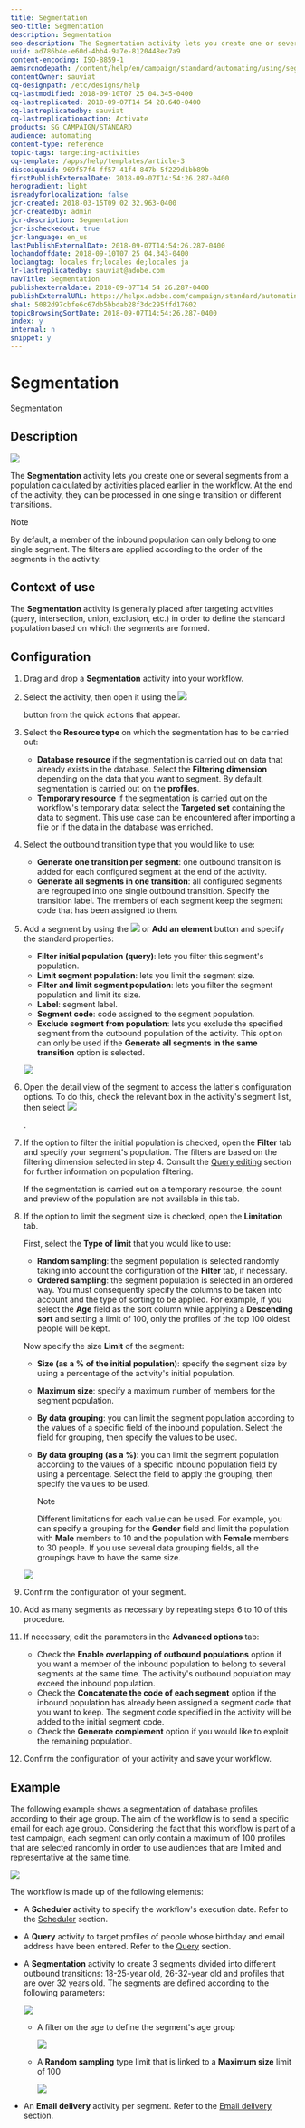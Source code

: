```yaml
---
title: Segmentation
seo-title: Segmentation
description: Segmentation
seo-description: The Segmentation activity lets you create one or several segments from a population calculated by activities placed earlier in the workflow.
uuid: ad786b4e-e60d-4bb4-9a7e-8120448ec7a9
content-encoding: ISO-8859-1
aemsrcnodepath: /content/help/en/campaign/standard/automating/using/segmentation
contentOwner: sauviat
cq-designpath: /etc/designs/help
cq-lastmodified: 2018-09-10T07 25 04.345-0400
cq-lastreplicated: 2018-09-07T14 54 28.640-0400
cq-lastreplicatedby: sauviat
cq-lastreplicationaction: Activate
products: SG_CAMPAIGN/STANDARD
audience: automating
content-type: reference
topic-tags: targeting-activities
cq-template: /apps/help/templates/article-3
discoiquuid: 969f57f4-ff57-41f4-847b-5f229d1bb89b
firstPublishExternalDate: 2018-09-07T14:54:26.287-0400
herogradient: light
isreadyforlocalization: false
jcr-created: 2018-03-15T09 02 32.963-0400
jcr-createdby: admin
jcr-description: Segmentation
jcr-ischeckedout: true
jcr-language: en_us
lastPublishExternalDate: 2018-09-07T14:54:26.287-0400
lochandoffdate: 2018-09-10T07 25 04.343-0400
loclangtag: locales fr;locales de;locales ja
lr-lastreplicatedby: sauviat@adobe.com
navTitle: Segmentation
publishexternaldate: 2018-09-07T14 54 26.287-0400
publishExternalURL: https://helpx.adobe.com/campaign/standard/automating/using/segmentation.html
sha1: 5082d97cbfe6c67db5bbdab28f3dc295ffd17602
topicBrowsingSortDate: 2018-09-07T14:54:26.287-0400
index: y
internal: n
snippet: y
---
```


# Segmentation

Segmentation

## Description

![](assets/segmentation.png)

The **Segmentation** activity lets you create one or several segments from a population calculated by activities placed earlier in the workflow. At the end of the activity, they can be processed in one single transition or different transitions.

>[!NOTE]
>
>By default, a member of the inbound population can only belong to one single segment. The filters are applied according to the order of the segments in the activity.

## Context of use

The **Segmentation** activity is generally placed after targeting activities (query, intersection, union, exclusion, etc.) in order to define the standard population based on which the segments are formed.

## Configuration

1. Drag and drop a **Segmentation** activity into your workflow.
1. Select the activity, then open it using the  ![](assets/edit_darkgrey-24px.png)

   button from the quick actions that appear.
1. Select the **Resource type** on which the segmentation has to be carried out:

    * **Database resource** if the segmentation is carried out on data that already exists in the database. Select the **Filtering dimension** depending on the data that you want to segment. By default, segmentation is carried out on the **profiles**.
    * **Temporary resource** if the segmentation is carried out on the workflow's temporary data: select the **Targeted set** containing the data to segment. This use case can be encountered after importing a file or if the data in the database was enriched.

1. Select the outbound transition type that you would like to use:

    * **Generate one transition per segment**: one outbound transition is added for each configured segment at the end of the activity.
    * **Generate all segments in one transition**: all configured segments are regrouped into one single outbound transition. Specify the transition label. The members of each segment keep the segment code that has been assigned to them.

1. Add a segment by using the  ![](assets/add_darkgrey-24px.png) or **Add an element** button and specify the standard properties:

    * **Filter initial population (query)**: lets you filter this segment's population.
    * **Limit segment population**: lets you limit the segment size.
    * **Filter and limit segment population**: lets you filter the segment population and limit its size.
    * **Label**: segment label.
    * **Segment code**: code assigned to the segment population.
    * **Exclude segment from population**: lets you exclude the specified segment from the outbound population of the activity. This option can only be used if the **Generate all segments in the same transition** option is selected.

   ![](assets/wkf_segment_new_segment.png)

1. Open the detail view of the segment to access the latter's configuration options. To do this, check the relevant box in the activity's segment list, then select  ![](assets/wkf_segment_parameters_24px.png)

   .
1. If the option to filter the initial population is checked, open the **Filter** tab and specify your segment's population. The filters are based on the filtering dimension selected in step 4. Consult the [Query editing](../../automating/using/editing-queries.md) section for further information on population filtering.

   If the segmentation is carried out on a temporary resource, the count and preview of the population are not available in this tab.

1. If the option to limit the segment size is checked, open the **Limitation** tab.

   First, select the **Type of limit** that you would like to use:

    * **Random sampling**: the segment population is selected randomly taking into account the configuration of the **Filter** tab, if necessary.
    * **Ordered sampling**: the segment population is selected in an ordered way. You must consequently specify the columns to be taken into account and the type of sorting to be applied. For example, if you select the **Age** field as the sort column while applying a **Descending sort** and setting a limit of 100, only the profiles of the top 100 oldest people will be kept.

   Now specify the size **Limit** of the segment:

    * **Size (as a % of the initial population)**: specify the segment size by using a percentage of the activity's initial population.
    * **Maximum size**: specify a maximum number of members for the segment population.
    * **By data grouping**: you can limit the segment population according to the values of a specific field of the inbound population. Select the field for grouping, then specify the values to be used.
    * **By data grouping (as a %)**: you can limit the segment population according to the values of a specific inbound population field by using a percentage. Select the field to apply the grouping, then specify the values to be used.

      >[!NOTE]
      >
      >Different limitations for each value can be used. For example, you can specify a grouping for the **Gender** field and limit the population with **Male** members to 10 and the population with **Female** members to 30 people. If you use several data grouping fields, all the groupings have to have the same size.

   ![](assets/wkf_segment_limit_by_grouping.png)

1. Confirm the configuration of your segment.
1. Add as many segments as necessary by repeating steps 6 to 10 of this procedure.
1. If necessary, edit the parameters in the **Advanced options** tab:

    * Check the **Enable overlapping of outbound populations** option if you want a member of the inbound population to belong to several segments at the same time. The activity's outbound population may exceed the inbound population.
    * Check the **Concatenate the code of each segment** option if the inbound population has already been assigned a segment code that you want to keep. The segment code specified in the activity will be added to the initial segment code.
    * Check the **Generate complement** option if you would like to exploit the remaining population.

1. Confirm the configuration of your activity and save your workflow.

## Example

The following example shows a segmentation of database profiles according to their age group. The aim of the workflow is to send a specific email for each age group. Considering the fact that this workflow is part of a test campaign, each segment can only contain a maximum of 100 profiles that are selected randomly in order to use audiences that are limited and representative at the same time.

![](assets/wkf_segment_example_4.png)

The workflow is made up of the following elements:

* A **Scheduler** activity to specify the workflow's execution date. Refer to the [Scheduler](../../automating/using/scheduler.md) section.
* A **Query** activity to target profiles of people whose birthday and email address have been entered. Refer to the [Query](../../automating/using/query.md) section.
* A **Segmentation** activity to create 3 segments divided into different outbound transitions: 18-25-year old, 26-32-year old and profiles that are over 32 years old. The segments are defined according to the following parameters:

  ![](assets/wkf_segment_example_3.png)

    * A filter on the age to define the segment's age group
    
      ![](assets/wkf_segment_new_segment.png)

    * A **Random sampling** type limit that is linked to a **Maximum size** limit of 100
    
      ![](assets/wkf_segment_example_1.png)

* An **Email delivery** activity per segment. Refer to the [Email delivery](../../automating/using/email-delivery.md) section.

